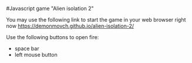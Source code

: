 #Javascript game "Alien isolation 2"

You may use the following link to start the game in your web browser right now https://demonmovch.github.io/alien-isolation-2/

Use the following buttons to open fire:
- space bar
- left mouse button
